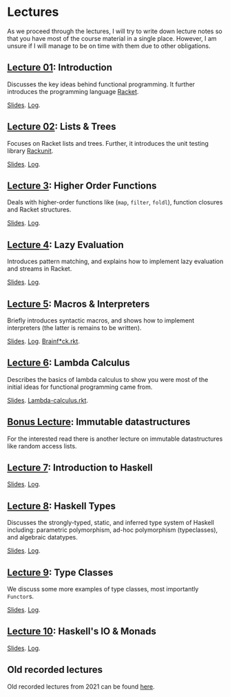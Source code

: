 # Lectures

As we proceed through the lectures, I will try to write down lecture notes so that you have most of
the course material in a single place. However, I am unsure if I will manage to be on time with them
due to other obligations.

## [Lecture 01](lecture01): Introduction
Discusses the key ideas behind functional programming. It further
introduces the programming language [Racket](https://racket-lang.org/).

[Slides](https://github.com/aicenter/FUP/blob/main/lectures/lecture01.pdf).
[Log](https://github.com/aicenter/FUP/blob/main/lectures/lecture01.rkt).


## [Lecture 02](lecture02): Lists & Trees
Focuses on Racket lists and trees. Further, it introduces the unit testing library
[Rackunit](https://docs.racket-lang.org/rackunit/index.html).

[Slides](https://github.com/aicenter/FUP/blob/main/lectures/lecture02.pdf).
[Log](https://github.com/aicenter/FUP/blob/main/lectures/lecture02.rkt).


## [Lecture 3](lecture03): Higher Order Functions
Deals with higher-order functions like (`map`, `filter`, `foldl`), function closures and Racket
structures.

[Slides](https://github.com/aicenter/FUP/blob/main/lectures/lecture03.pdf).
[Log](https://github.com/aicenter/FUP/blob/main/lectures/lecture03.rkt).


## [Lecture 4](lecture04): Lazy Evaluation
Introduces pattern matching, and explains how to implement lazy evaluation and streams in Racket.

[Slides](https://github.com/aicenter/FUP/blob/main/lectures/lecture04.pdf).
[Log](https://github.com/aicenter/FUP/blob/main/lectures/lecture04.rkt).


## [Lecture 5](lecture05): Macros & Interpreters

Briefly introduces syntactic macros, and shows how to implement interpreters
(the latter is remains to be written).

[Slides](https://github.com/aicenter/FUP/blob/main/lectures/lecture05.pdf).
[Log](https://github.com/aicenter/FUP/blob/main/lectures/lecture05.rkt).
[Brainf*ck.rkt](https://github.com/aicenter/FUP/blob/main/lectures/lecture05-brainfuck.rkt).

## [Lecture 6](lecture06): Lambda Calculus

Describes the basics of lambda calculus to show you were most of the initial ideas for functional
programming came from.

[Slides](https://github.com/aicenter/FUP/blob/main/lectures/lecture06.pdf).
[Lambda-calculus.rkt](https://github.com/aicenter/FUP/blob/main/code/lambda-calculus.rkt).

## [Bonus Lecture](bonus): Immutable datastructures
For the interested read there is another lecture on immutable datastructures like random access
lists.

## [Lecture 7](lecture07): Introduction to Haskell

[Slides](https://github.com/aicenter/FUP/blob/main/lectures/lecture07.pdf).
[Log](https://github.com/aicenter/FUP/blob/main/lectures/lecture07.hs).

## [Lecture 8](lecture08): Haskell Types

Discusses the strongly-typed, static, and inferred type system of Haskell including:
parametric polymorphism, ad-hoc polymorphism (typeclasses), and algebraic datatypes.

[Slides](https://github.com/aicenter/FUP/blob/main/lectures/lecture08.pdf).
[Log](https://github.com/aicenter/FUP/blob/main/lectures/lecture08.hs).

## [Lecture 9](lecture09): Type Classes

We discuss some more examples of type classes, most importantly `Functor`s.

[Slides](https://github.com/aicenter/FUP/blob/main/lectures/lecture09.pdf).
[Log](https://github.com/aicenter/FUP/blob/main/lectures/lecture09.hs).


## [Lecture 10](lecture10): Haskell's IO & Monads

[Slides](https://github.com/aicenter/FUP/blob/main/lectures/lecture10.pdf).
[Log](https://github.com/aicenter/FUP/blob/main/lectures/lecture09.hs).


## Old recorded lectures

Old recorded lectures from 2021 can be found [here](https://cw.fel.cvut.cz/b202/courses/fup/lectures/start).



